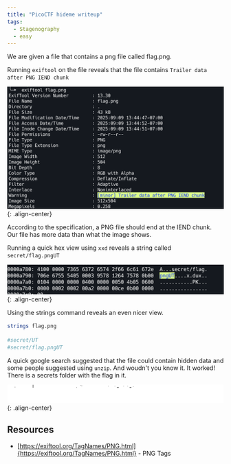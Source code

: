```yaml
---
title: "PicoCTF hideme writeup"
tags:
  - Stagenography
  - easy
---
```


We are given a file that contains a png file called flag.png.

Running `exiftool` on the file reveals that the file contains `Trailer data after PNG IEND chunk`

![image-center](/images/pico_hideme/1.png){: .align-center}

According to the specification, a PNG file should end at the IEND chunk. Our file has more data than what the image shows.

Running a quick hex view using `xxd` reveals a string called `secret/flag.pngUT`

![image-center](/images/pico_hideme/2.png){: .align-center}

Using the strings command reveals an even nicer view.

```bash
strings flag.png

#secret/UT
#secret/flag.pngUT
```

A quick google search suggested that the file could contain hidden data and some people suggested using `unzip`. And woudn't you know it. It worked! There is a secrets folder with the flag in it. 

![image-center](/images/pico_hideme/flag.png){: .align-center}

## Resources
* [https://exiftool.org/TagNames/PNG.html]{https://exiftool.org/TagNames/PNG.html} - PNG Tags